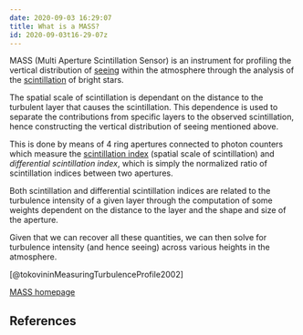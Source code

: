 ```yaml
---
date: 2020-09-03 16:29:07
title: What is a MASS?
id: 2020-09-03t16-29-07z
---
```


MASS (Multi Aperture Scintillation Sensor) is an instrument for profiling the
vertical distribution of [seeing](./2020-08-30t21-49-34z.md) within the
atmosphere through the analysis of the
[scintillation](./2020-09-03t17-13-39z.md) of bright stars.

The spatial scale of scintillation is dependant on the distance to the
turbulent layer that causes the scintillation. This dependence is used to
separate the contributions from specific layers to the observed scintillation,
hence constructing the vertical distribution of seeing mentioned above.

This is done by means of 4 ring apertures connected to photon counters which
measure the [scintillation index](./2020-09-03t17-25-35z.md) (spatial scale of
scintillation) and _differential scintillation index_, which is simply the
normalized ratio of scintillation indices between two apertures.

Both scintillation and differential scintillation indices are related to the
turbulence intensity of a given layer through the computation of some weights
dependent on the distance to the layer and the shape and size of the aperture.

Given that we can recover all these quantities, we can then solve for
turbulence intensity (and hence seeing) across various heights in the atmosphere.

[@tokovininMeasuringTurbulenceProfile2002]

[MASS homepage](http://www.ctio.noao.edu/~atokovin/profiler/)

## References
